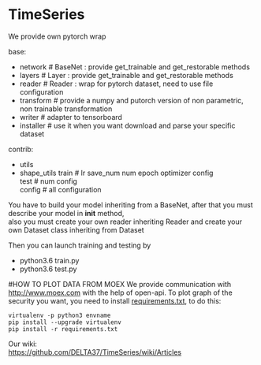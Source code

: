 # TimeSeries

We provide own pytorch wrap

base: 
  - network      # BaseNet : provide get_trainable and get_restorable methods
  - layers       # Layer   : provide get_trainable and get_restorable methods
  - reader       # Reader  : wrap for pytorch dataset, need to use file configuration
  - transform    # provide a numpy and putorch version of non parametric, non trainable transformation
  - writer       # adapter to tensorboard
  - installer    # use it when you want download and parse your specific dataset  

contrib:
  - utils
  - shape_utils
train            # lr save_num num epoch optimizer config  
test             # num config  
config           # all configuration  

You have to build your model inheriting from a BaseNet, after that you must describe your model in __init__ method,   
also you must create your own reader inheriting Reader and create your own Dataset class inheriting from Dataset  
  
Then you can launch training and testing by   
  - python3.6 train.py <parameters>  
  - python3.6 test.py <parameters>  
  
#HOW TO PLOT DATA FROM MOEX
We provide communication with http://www.moex.com with the help of open-api. 
To plot graph of the security you want, you need to install [requirements.txt](https://github.com/Kakoedlinnoeslovo/TimeSeries/blob/master/requirements.txt), to do this: 
```
virtualenv -p python3 envname
pip install --upgrade virtualenv
pip install -r requirements.txt
```

  
Our wiki:  
https://github.com/DELTA37/TimeSeries/wiki/Articles  
